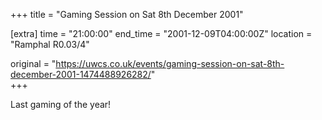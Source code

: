 +++
title = "Gaming Session on Sat 8th December 2001"

[extra]
time = "21:00:00"
end_time = "2001-12-09T04:00:00Z"
location = "Ramphal R0.03/4"

original = "https://uwcs.co.uk/events/gaming-session-on-sat-8th-december-2001-1474488926282/"    
+++

Last gaming of the year\!

